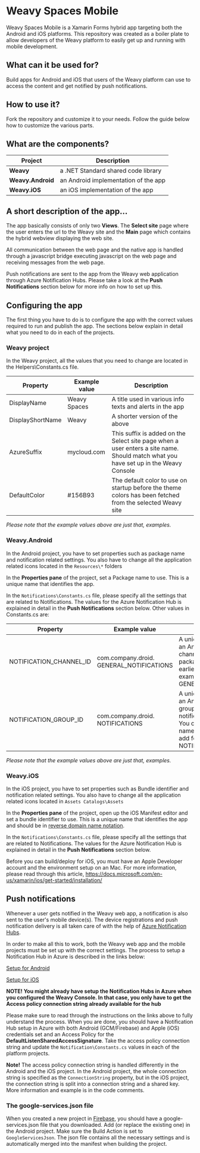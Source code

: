 # Weavy Spaces Mobile
Weavy Spaces Mobile is a Xamarin Forms hybrid app targeting both the Android and iOS platforms. This repository was created as a boiler plate to allow developers of the Weavy platform to easily get up and running with mobile development.

## What can it be used for?
Build apps for Android and iOS that users of the Weavy platform can use to access the content and get notified by push notifications.

## How to use it?
Fork the repository and customize it to your needs. Follow the guide below how to customize the various parts. 

## What are the components?

| Project | Description |
|---------|-------------|
|**Weavy**|a .NET Standard shared code library|
|**Weavy.Android**|an Android implementation of the app|
|**Weavy.iOS**|an iOS implementation of the app |


## A short description of the app...
The app basically consists of only two **Views**. The **Select site** page  where the user enters the url to the Weavy site and the **Main** page which contains the hybrid webview displaying the web site.

All communication between the web page and the native app is handled through a javascript bridge executing javascript on the web page and receiving messages from the web page.

Push notifications are sent to the app from the Weavy web application through  Azure Notification Hubs. Please take a look at the **Push Notifications** section below for more info on how to set up this.


## Configuring the app

The first thing you have to do is to configure the app with the correct values required to run and publish the app. The sections below explain in detail what you need to do in each of the projects.

### Weavy project
In the Weavy project, all the values that you need to change are located in the Helpers\Constants.cs file.

| Property   |      Example value      |  Description |
|----------|-------------|------|
| DisplayName |  Weavy Spaces | A title used in various info texts and alerts in the app |
|DisplayShortName |    Weavy   |   A shorter version of the above |
| AzureSuffix | mycloud.com |    This suffix is added on the Select site page when a user enters a site name. Should match what you have set up in the Weavy Console |
| DefaultColor | #156B93 |    The default color to use on startup before the theme colors has been fetched from the selected Weavy site |

*Please note that the example values above are just that, examples.*


### Weavy.Android
In the Android project, you have to set properties such as package name and notification related settings. You also have to change all the application related icons located in the `Resources\*` folders

In the **Properties pane** of the project, set a Package name to use. This is a unique name that identifies the app.

In the `Notifications\Constants.cs` file, please specify all the settings that are related to Notifications. The values for the Azure Notification Hub is explained in detail in the **Push Notifications** section below. Other values  in Constants.cs are:

| Property   |      Example value      |  Description |
|----------|-------------|------|
| NOTIFICATION_CHANNEL_ID |  com.company.droid. GENERAL_NOTIFICATIONS | A unique value identifying an Android notification channel. You can use the package name specified earlier and add for example GENERAL_NOTIFICATIONS |
|NOTIFICATION_GROUP_ID |    com.company.droid. NOTIFICATIONS   |   A unique value identifying an Android notification group where incoming notifications are grouped. You can use the package name specified earlier and add for example NOTIFICATIONS |

*Please note that the example values above are just that, examples.*


### Weavy.iOS
In the iOS project, you have to set properties such as Bundle identifier and notification related settings. You also have to change all the application related icons located in `Assets Catalogs\Assets`

In the **Properties pane** of the project, open up the iOS Manifest editor and set a bundle identifier to use. This is a unique name that identifies the app and should be in [reverse domain name notation](https://en.wikipedia.org/wiki/Reverse_domain_name_notation).

In the `Notifications\Constants.cs` file, please specify all the settings that are related to Notifications. The values for the Azure Notification Hub is explained in detail in the **Push Notifications** section below.

Before you can build/deploy for iOS, you must have an Apple Developer account and the environment setup on an Mac. For more information, please read through this article, https://docs.microsoft.com/en-us/xamarin/ios/get-started/installation/


## Push notifications
Whenever a user gets notified in the Weavy web app, a notification is also sent to the user's mobile device(s). The device registrations and push notification delivery is all taken care of with the help of [Azure Notification Hubs](https://azure.microsoft.com/en-us/services/notification-hubs/).

In order to make all this to work, both the Weavy web app and the mobile projects must be set up with the correct settings. The process to setup a Notification Hub in Azure is described in the links below:

[Setup for Android](https://docs.microsoft.com/en-us/azure/notification-hubs/xamarin-notification-hubs-push-notifications-android-gcm)

[Setup for iOS](https://docs.microsoft.com/en-us/azure/notification-hubs/xamarin-notification-hubs-ios-push-notification-apns-get-started)

**NOTE! You might already have setup the Notification Hubs in Azure when you configured the Weavy Console. In that case, you only have to get the Access policy connection string already available for the hub**

Please make sure to read through the instructions on the links above to fully understand the process. When you are done, you should have a Notification Hub setup in Azure with both Android (GCM/Firebase) and Apple (iOS) credentials set and an Access Policy for the **DefaultListenSharedAccessSignature**. Take the access policy connection string and update the `Notification\Constants.cs` values in each of the platform projects. 

**Note!** The access policy connection string is handled differently in the Android and the iOS project. In the Android project, the whole connection string is specified as the `ConnectionString` property, but in the iOS project, the connection string is split into a connection string and a shared key. More information and example is in the code comments.

### The google-services.json file
When you created a new project in [Firebase](https://firebase.google.com), you should have a google-services.json file that you downloaded. Add (or replace the existing one) in the Android project. Make sure the Build Action is set to `GoogleServicesJson`. The json file contains all the necessary settings and is automatically merged into the manifest when building the project.


